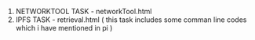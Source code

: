 1. NETWORKTOOL TASK - networkTool.html
2. IPFS TASK - retrieval.html ( this task includes some comman line codes which i have mentioned in pi )
